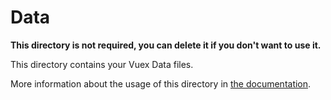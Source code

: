 # Data

**This directory is not required, you can delete it if you don't want to use it.**

This directory contains your Vuex Data files.

More information about the usage of this directory in [the documentation](https://windup.app/frameworks/vue-3/directory-structure.html#store-data).
